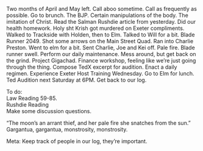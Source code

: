 Two months of April and May left. Call aboo sometime. Call as frequently as possible. Go to brunch. The BJP. Certain manipulations of the body. The imitation of Christ. Read the Salman Rushdie article from yesterday. Did our health homework. Holy sht Krish got murdered on Exeter compliments. Walked to Trackside with Holden, then to Elm. Talked to Will for a bit. Blade Runner 2049\. Shot some arrows on the Main Street Quad. Ran into Charlie Preston. Went to elm for a bit. Sent Charlie, Joe and Kei off. Pale fire. Blade runner swell. Perform our daily maintenance. Mess around, but get back on the grind. Project Gigachad. Finance workshop, feeling like we’re just going through the thing. Compose TedX excerpt for audition. Enact a daily regimen. Experience Exeter Host Training Wednesday. Go to Elm for lunch. Ted Audition next Saturday at 6PM. Get back to our log. 

To do:  
Law Reading 59-85.  
Rushdie Reading  
Make some discussion questions.

“The moon’s an arrant thief, and her pale fire she snatches from the sun.”  
Gargantua, gargantua, monstrosity, monstrosity.

Meta: Keep track of people in our log, they’re important.
